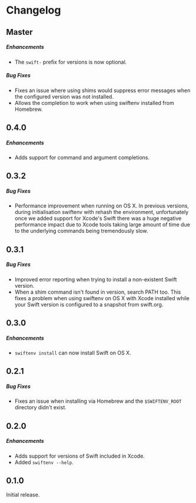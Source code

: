 # Changelog

## Master

##### Enhancements

- The `swift-` prefix for versions is now optional.

##### Bug Fixes

- Fixes an issue where using shims would suppress error messages when the
  configured version was not installed.
- Allows the completion to work when using swiftenv installed from Homebrew.

## 0.4.0

##### Enhancements

- Adds support for command and argument completions.

## 0.3.2

##### Bug Fixes

- Performance improvement when running on OS X. In previous versions, during
  initialisation swiftenv with rehash the environment, unfortunately once we
  added support for Xcode's Swift there was a huge negative performance impact
  due to Xcode tools taking large amount of time due to the underlying commands
  being tremendously slow.

## 0.3.1

##### Bug Fixes

- Improved error reporting when trying to install a non-existent Swift version.
- When a shim command isn't found in version, search PATH too. This fixes a
  problem when using swiftenv on OS X with Xcode installed while your Swift
  version is configured to a snapshot from swift.org.

## 0.3.0

##### Enhancements

- `swiftenv install` can now install Swift on OS X.

## 0.2.1

##### Bug Fixes

* Fixes an issue when installing via Homebrew and the `$SWIFTENV_ROOT`
  directory didn't exist.

## 0.2.0

##### Enhancements

* Adds support for versions of Swift included in Xcode.
* Added `swiftenv --help`.

## 0.1.0

Initial release.
